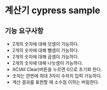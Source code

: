 # 계산기 cypress sample

## 기능 요구사항

- 2개의 숫자에 대해 덧셈이 가능하다.
- 2개의 숫자에 대해 뺄셈이 가능하다.
- 2개의 숫자에 대해 곱셈이 가능하다.
- 2개의 숫자에 대해 나눗셈이 가능하다.
- AC(All Clear)버튼을 누르면 0으로 초기화 한다.
- 숫자는 한번에 최대 3자리 수까지 입력 가능하다.
- 계산 결과를 표현할 때 소수점 이하는 버림한다.
